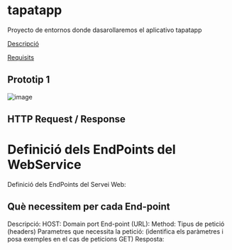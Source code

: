 # tapatapp
Proyecto de entornos donde dasarollaremos el aplicativo tapatapp

[Descripció](Descripció.md)

[Requisits](Requisits.md)

## Prototip 1

![image](https://github.com/user-attachments/assets/e178af31-c711-4232-817c-3bf618896f1e)


## HTTP Request / Response

# Definició dels EndPoints del WebService
Definició dels EndPoints del Servei Web:

## Què necessitem per cada End-point

Descripció:
HOST: Domain port
End-point (URL):
Method:
Tipus de petició (headers)
Parametres que necessita la petició: (identifica els paràmetres i posa exemples en el cas de peticions GET)
Resposta:
